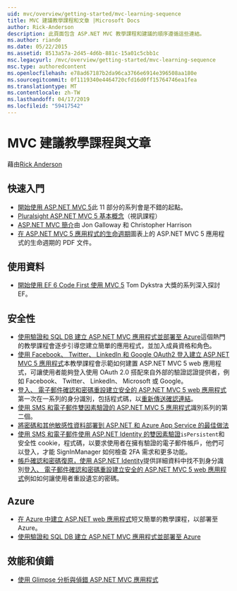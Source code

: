 ```yaml
---
uid: mvc/overview/getting-started/mvc-learning-sequence
title: MVC 建議教學課程和文章 |Microsoft Docs
author: Rick-Anderson
description: 此頁面包含 ASP.NET MVC 教學課程和建議的順序遵循這些連結。
ms.author: riande
ms.date: 05/22/2015
ms.assetid: 8513a57a-2d45-4d6b-881c-15a01c5cbb1c
msc.legacyurl: /mvc/overview/getting-started/mvc-learning-sequence
msc.type: authoredcontent
ms.openlocfilehash: e78ad67187b2da96ca3766e6914e396508aa180e
ms.sourcegitcommit: 0f1119340e4464720cfd16d0ff15764746ea1fea
ms.translationtype: MT
ms.contentlocale: zh-TW
ms.lasthandoff: 04/17/2019
ms.locfileid: "59417542"
---
```

# <a name="mvc-recommended-tutorials-and-articles"></a>MVC 建議教學課程與文章

藉由[Rick Anderson]((https://twitter.com/RickAndMSFT))

<a id="pwd"></a>
## <a name="getting-started"></a>快速入門

- [開始使用 ASP.NET MVC 5](introduction/getting-started.md)此 11 部分的系列會是不錯的起點。
- [Pluralsight ASP.NET MVC 5 基本概念](https://pluralsight.com/training/Player?author=scott-allen&amp;name=aspdotnet-mvc5-fundamentals-m1-introduction&amp;mode=live&amp;clip=0&amp;course=aspdotnet-mvc5-fundamentals)（視訊課程）
- [ASP.NET MVC 簡介](https://www.microsoftvirtualacademy.com/training-courses/introduction-to-asp-net-mvc)由 Jon Galloway 和 Christopher Harrison
- [在 ASP.NET MVC 5 應用程式的生命週期](lifecycle-of-an-aspnet-mvc-5-application.md)圖表上的 ASP.NET MVC 5 應用程式的生命週期的 PDF 文件。

<a id="con"></a>
## <a name="working-with-data"></a>使用資料

- [開始使用 EF 6 Code First 使用 MVC 5](getting-started-with-ef-using-mvc/creating-an-entity-framework-data-model-for-an-asp-net-mvc-application.md) Tom Dykstra 大獎的系列深入探討 EF。

<a id="wj"></a>
## <a name="security"></a>安全性

- [使用驗證和 SQL DB 建立 ASP.NET MVC 應用程式並部署至 Azure](https://azure.microsoft.com/documentation/articles/web-sites-dotnet-deploy-aspnet-mvc-app-membership-oauth-sql-database/)這個熱門的教學課程會逐步引導您建立簡單的應用程式，並加入成員資格和角色。
- [使用 Facebook、 Twitter、 LinkedIn 和 Google OAuth2 登入建立 ASP.NET MVC 5 應用程式](../security/create-an-aspnet-mvc-5-app-with-facebook-and-google-oauth2-and-openid-sign-on.md)本教學課程會示範如何建置 ASP.NET MVC 5 web 應用程式，可讓使用者能夠登入使用 OAuth 2.0 搭配來自外部的驗證認證提供者，例如 Facebook、 Twitter、 LinkedIn、 Microsoft 或 Google。
- [登入、 電子郵件確認和密碼重設建立安全的 ASP.NET MVC 5 web 應用程式](../security/create-an-aspnet-mvc-5-web-app-with-email-confirmation-and-password-reset.md)第一次在一系列的身分識別，包括程式碼，以[重新傳送確認連結](../security/create-an-aspnet-mvc-5-web-app-with-email-confirmation-and-password-reset.md#rsend)。
- [使用 SMS 和電子郵件雙因素驗證的 ASP.NET MVC 5 應用程式](../security/aspnet-mvc-5-app-with-sms-and-email-two-factor-authentication.md)識別系列的第二個。
- [將密碼和其他敏感性資料部署到 ASP.NET 和 Azure App Service 的最佳做法](../../../identity/overview/features-api/best-practices-for-deploying-passwords-and-other-sensitive-data-to-aspnet-and-azure.md)
- [使用 SMS 和電子郵件使用 ASP.NET Identity 的雙因素驗證](../../../identity/overview/features-api/two-factor-authentication-using-sms-and-email-with-aspnet-identity.md)`isPersistent`和安全性 cookie，程式碼，以要求使用者在擁有驗證的電子郵件帳戶，他們可以登入，才能 SignInManager 如何檢查 2FA 需求和更多功能。
- [帳戶確認和密碼復原，使用 ASP.NET Identity](../../../identity/overview/features-api/account-confirmation-and-password-recovery-with-aspnet-identity.md)提供詳細資料中找不到身分識別[登入、 電子郵件確認和密碼重設建立安全的 ASP.NET MVC 5 web 應用程式](../security/create-an-aspnet-mvc-5-web-app-with-email-confirmation-and-password-reset.md)例如如何讓使用者重設遺忘的密碼。

<a id="da"></a>
## <a name="azure"></a>Azure

- [在 Azure 中建立 ASP.NET web 應用程式](https://azure.microsoft.com/documentation/articles/web-sites-dotnet-get-started/)短又簡單的教學課程，以部署至 Azure。
- [使用驗證和 SQL DB 建立 ASP.NET MVC 應用程式並部署至 Azure](https://azure.microsoft.com/documentation/articles/web-sites-dotnet-deploy-aspnet-mvc-app-membership-oauth-sql-database/)

<a id="perf"></a>
## <a name="performance-and-debugging"></a>效能和偵錯

- [使用 Glimpse 分析與偵錯 ASP.NET MVC 應用程式](../performance/profile-and-debug-your-aspnet-mvc-app-with-glimpse.md)
